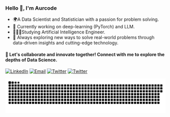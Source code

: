 <h3 align="left">Hello 👋, I'm Aurcode</h3>

- 🌍A Data Scientist and Statistician with a passion for problem solving.
- 💼 Currently working on deep-learning (PyTorch) and LLM.
- 👨🏻‍🎓Studying Artificial Intelligence Engineer.
- 🚀 Always exploring new ways to solve real-world problems through data-driven insights and cutting-edge technology.
<!---- ✨ Constantly learning and taking notes on [my Blog](www.url.com).   ---->

 <!----
<div align="left">
<h4 align="left"> ⚙️ Tech & Tools</h4>
 
- **Languages**:

![PYTHON](http://img.shields.io/badge/-Python-001F99?style=flat&logo=python&logoColor=white)
<!-- ![JavaScript](https://img.shields.io/badge/-JavaScript-001F99?style=flat&logo=JavaScript&logoColor=white) -->
<!-- ![C#](http://img.shields.io/badge/-C%23%20-001F99?style=flat&logo=csharp&logoColor=white) -->
<!-- ![C#](http://img.shields.io/badge/-C++-001F99?style=flat&logo=cplusplus&logoColor=white)
![MySQL](http://img.shields.io/badge/-MySQL-001F99?style=flat&logo=mysql&logoColor=white)
![PostgreSQL](http://img.shields.io/badge/-PostgreSQL-001F99?style=flat&logo=postgresql&logoColor=white)

![Pandas](http://img.shields.io/badge/-Pandas-001F99?style=flat&logo=pandas&logoColor=white)
![Numpy](http://img.shields.io/badge/-Numpy-001F99?style=flat&logo=numpy&logoColor=white)
![Matplotlib](http://img.shields.io/badge/-Matplotlib-001F99?style=flat&logo=matplotlib&logoColor=white)

![SKLearn](http://img.shields.io/badge/-SKLearn-001F99?style=flat&logo=scikit-learn&logoColor=white)
![Tensorflow](https://img.shields.io/badge/-Tensorflow-001F99?style=flat&logo=tensorflow&logoColor=white)
![Keras](http://img.shields.io/badge/-Keras-001F99?style=flat&logo=keras&logoColor=white)
<!--- ![PyTorch](http://img.shields.io/badge/-PyTorch-001F99?style=flat&logo=pytorch&logoColor=white) --->

<!-- 
![Docker](http://img.shields.io/badge/-Docker-001F99?style=flat&logo=Docker&logoColor=white)
![Linux](http://img.shields.io/badge/-Linux-001F99?style=flat&logo=linux&logoColor=white) ---->

<h4 align="left"> 🎈 Let's collaborate and innovate together! Connect with me to explore the depths of Data Science. </h4>

<a href="https://www.linkedin.com/in/aurcode/" target="_blank"><img alt="LinkedIn" src="https://custom-icon-badges.demolab.com/badge/LinkedIn-0A66C2?logo=linkedin-white&logoColor=white"></a>
<a href="mailto:aurelio3927@gmail.com" target="_blank"><img alt="Email" src="https://img.shields.io/badge/-Email-0066FF?logo=Gmail&logoColor=white"></a>
<a href="https://www.twitter.com/aurcode_" target="_blank"><img alt="Twitter" src="https://img.shields.io/badge/-Twitter-0066FF?logo=X&logoColor=white"></a>
<a href="https://www.youtube.com/@aurcode" target="_blank"><img alt="Twitter" src="https://img.shields.io/badge/-Youtube-0066FF?logo=youtube&logoColor=white"></a>

<picture>
  <source media="(prefers-color-scheme: dark)" srcset="https://raw.githubusercontent.com/aurcode/aurcode/output/github-snake-dark.svg" />
  <source media="(prefers-color-scheme: light)" srcset="https://raw.githubusercontent.com/aurcode/aurcode/output/github-snake.svg" />
  <img alt="github-snake" src="https://raw.githubusercontent.com/aurcode/aurcode/output/github-snake.svg" />
</picture>

